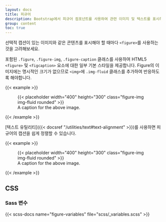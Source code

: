 ```yaml
---
layout: docs
title: 피규어
description: Bootstrap에서 피규어 컴포넌트를 사용하여 관련 이미지 및 텍스트를 표시하기 위한 문서 및 예시입니다.
group: content
toc: true
---
```


선택적 캡션이 있는 이미지와 같은 콘텐츠를 표시해야 할 때마다 `<figure>`를 사용하는 것을 고려해보세요.

포함된 `.figure`, `.figure-img`, `.figure-caption` 클래스를 사용하여 HTML5 `<figure>` 및 `<figcaption>` 요소에 대한 일부 기본 스타일을 제공합니다. Figure의 이미지에는 명시적인 크기가 없으므로 `<img>`에 `.img-fluid` 클래스를 추가하여 반응하도록 해야합니다.

{{< example >}}
<figure class="figure">
  {{< placeholder width="400" height="300" class="figure-img img-fluid rounded" >}}
  <figcaption class="figure-caption">A caption for the above image.</figcaption>
</figure>
{{< /example >}}

[텍스트 유틸리티]({{< docsref "/utilities/text#text-alignment" >}})를 사용하면 피규어의 캡션을 쉽게 정렬할 수 있습니다.

{{< example >}}
<figure class="figure">
  {{< placeholder width="400" height="300" class="figure-img img-fluid rounded" >}}
  <figcaption class="figure-caption text-end">A caption for the above image.</figcaption>
</figure>
{{< /example >}}

## CSS

### Sass 변수

{{< scss-docs name="figure-variables" file="scss/_variables.scss" >}}
